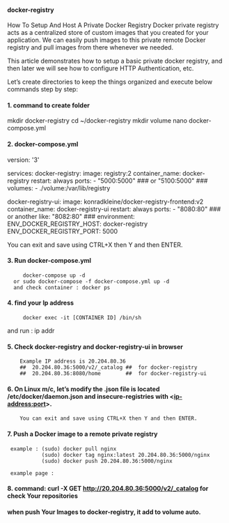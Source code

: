 #### docker-registry ####
How To Setup And Host A Private Docker Registry
Docker private registry acts as a centralized store of custom images that you created for your application. We can easily push images to this private remote Docker registry and pull images from there whenever we needed.

This article demonstrates how to setup a basic private docker registry, and then later we will see how to configure HTTP Authentication, etc.

Let’s create directories to keep the things organized and execute below commands step by step:

#### 1. command to create folder  ####

mkdir docker-registry
cd ~/docker-registry
mkdir volume
nano docker-compose.yml

#### 2. docker-compose.yml ####

version: '3'

services:
  docker-registry:
    image: registry:2
    container_name: docker-registry
    restart: always
    ports:
    - "5000:5000" ### or  "5100:5000" ###
    volumes:
      - ./volume:/var/lib/registry

  docker-registry-ui:
    image: konradkleine/docker-registry-frontend:v2
    container_name: docker-registry-ui
    restart: always
    ports:
    - "8080:80" ### or another like: "8082:80" ###
    environment:
        ENV_DOCKER_REGISTRY_HOST: docker-registry
        ENV_DOCKER_REGISTRY_PORT: 5000
 
        
 You can exit and save using CTRL+X then Y and then ENTER.   
 
        
 #### 3. Run docker-compose.yml  ####   
 
         docker-compose up -d  
      or sudo docker-compose -f docker-compose.yml up -d
      and check container : docker ps 
   

 #### 4. find your Ip address ####
 
         docker exec -it [CONTAINER ID] /bin/sh
 and run :  ip addr
    

 
 #### 5. Check docker-registry and docker-registry-ui in browser ####
 
        Example IP address is 20.204.80.36  
        ##  20.204.80.36:5000/v2/_catalog ##  for docker-registry
        ##  20.204.80.36:8080/home        ##  for docker-registry-ui
        
    
 #### 6. On Linux m/c, let’s modify the .json file is located /etc/docker/daemon.json and insecure-registries with <<ip-address:port>>.
 
    

        You can exit and save using CTRL+X then Y and then ENTER.
 
 #### 7. Push a Docker image to a remote private registry ####
 
     example : (sudo) docker pull nginx
               (sudo) docker tag nginx:latest 20.204.80.36:5000/nginx
               (sudo) docker push 20.204.80.36:5000/nginx
     
     example page :
     
     
     
#### 8. command: curl -X GET http://20.204.80.36:5000/v2/_catalog  for check Your repositories ####

#### when push Your Images to docker-registry, it add to volume auto. #####

     
               
 
  
